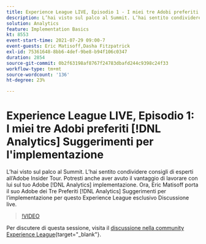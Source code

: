 ```yaml
---
title: Experience League LIVE, Episodio 1 - I miei tre Adobi preferiti [!DNL Analytics] Suggerimenti per l'implementazione
description: L’hai visto sul palco al Summit. L’hai sentito condividere consigli di esperti all’Adobe Insider Tour. Potresti anche aver avuto il vantaggio di lavorare con lui sul tuo Adobe [!DNL Analytics] implementazione. Ora, Eric Matisoff porta il suo Adobe dei Tre Preferiti [!DNL Analytics] Suggerimenti per l’implementazione per questo Experience League esclusivo Discussione live.
solution: Analytics
feature: Implementation Basics
kt: 8553
event-start-time: 2021-07-29 09:00-7
event-guests: Eric Matisoff,Dasha Fitzpatrick
exl-id: 75361648-8bb6-4def-9be8-b94f106c0347
duration: 2854
source-git-commit: 0b2f63198af8767f24783dbafd244c9398c24f33
workflow-type: tm+mt
source-wordcount: '136'
ht-degree: 23%

---
```


# Experience League LIVE, Episodio 1: I miei tre Adobi preferiti [!DNL Analytics] Suggerimenti per l&#39;implementazione

L’hai visto sul palco al Summit. L’hai sentito condividere consigli di esperti all’Adobe Insider Tour. Potresti anche aver avuto il vantaggio di lavorare con lui sul tuo Adobe [!DNL Analytics] implementazione. Ora, Eric Matisoff porta il suo Adobe dei Tre Preferiti [!DNL Analytics] Suggerimenti per l’implementazione per questo Experience League esclusivo Discussione live.

>[!VIDEO](https://video.tv.adobe.com/v/335921/?quality=12&learn=on)

Per discutere di questa sessione, visita il [discussione nella community Experience League](https://experienceleaguecommunities.adobe.com/t5/adobe-analytics-discussions/questions-and-discussion-for-experience-league-live-ep-1-my/td-p/419498){target="_blank"}.

